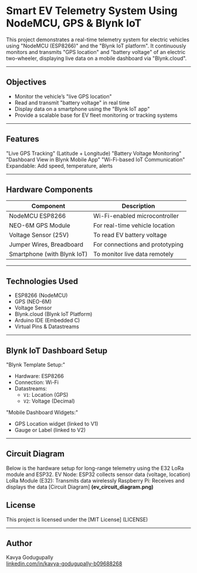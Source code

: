 # Smart EV Telemetry System Using NodeMCU, GPS & Blynk IoT

This project demonstrates a real-time telemetry system for electric vehicles using "NodeMCU (ESP8266)" and the "Blynk IoT platform". It continuously monitors and transmits "GPS location" and "battery voltage" of an electric two-wheeler, displaying live data on a mobile dashboard via "Blynk.cloud".

---

##  Objectives

- Monitor the vehicle’s "live GPS location"
- Read and transmit "battery voltage" in real time
- Display data on a smartphone using the "Blynk IoT app"
- Provide a scalable base for EV fleet monitoring or tracking systems

---

##  Features

  "Live GPS Tracking" (Latitude + Longitude)
 "Battery Voltage Monitoring"
  "Dashboard View in Blynk Mobile App"
  "Wi-Fi-based IoT Communication"
  Expandable: Add speed, temperature, alerts

---

## Hardware Components

| Component             | Description                           |
|------------------------|---------------------------------------|
| NodeMCU ESP8266        | Wi-Fi-enabled microcontroller         |
| NEO-6M GPS Module      | For real-time vehicle location        |
| Voltage Sensor (25V)   | To read EV battery voltage            |
| Jumper Wires, Breadboard | For connections and prototyping     |
| Smartphone (with Blynk IoT) | To monitor live data remotely  |

---

##  Technologies Used

- ESP8266 (NodeMCU)
- GPS (NEO-6M)
- Voltage Sensor
- Blynk.cloud (Blynk IoT Platform)
- Arduino IDE (Embedded C)
- Virtual Pins & Datastreams

---

##  Blynk IoT Dashboard Setup

"Blynk Template Setup:"
- Hardware: ESP8266
- Connection: Wi-Fi
- Datastreams:
  - `V1`: Location (GPS)
  - `V2`: Voltage (Decimal)

"Mobile Dashboard Widgets:"
- GPS Location widget (linked to V1)
- Gauge or Label (linked to V2)

---
##  Circuit Diagram

Below is the hardware setup for long-range telemetry using the E32 LoRa module and ESP32.
 EV Node: ESP32 collects sensor data (voltage, location)
 LoRa Module (E32): Transmits data wirelessly
 Raspberry Pi: Receives and displays the data
[Circuit Diagram] **(ev_circuit_diagram.png)**


##  License

This project is licensed under the [MIT License] (LICENSE)

---

##  Author

Kavya Godugupally  
[linkedin.com/in/kavya-godugupally-b09688268](https://linkedin.com/in/kavya-godugupally-b09688268)
